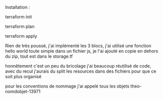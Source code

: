 Installation :

terraform init

terraform plan

terraform apply


Rien de très poussé, j'ai implémenté les 3 blocs, j'ai utilisé une fonction hello world toute simple dans un fichier js, je l'ai ajouté en copie en dehors du zip, tout est dans le storage.tf

honnêtement c'est un peu du bricolage j'ai beaucoup réutilisé de code, avec du recul j'aurais du split les resources dans des fichiers pour que ce soit plus organisé

pour les conventions de nommage j'ai appelé tous les objets theo-nomdobjet-13971

